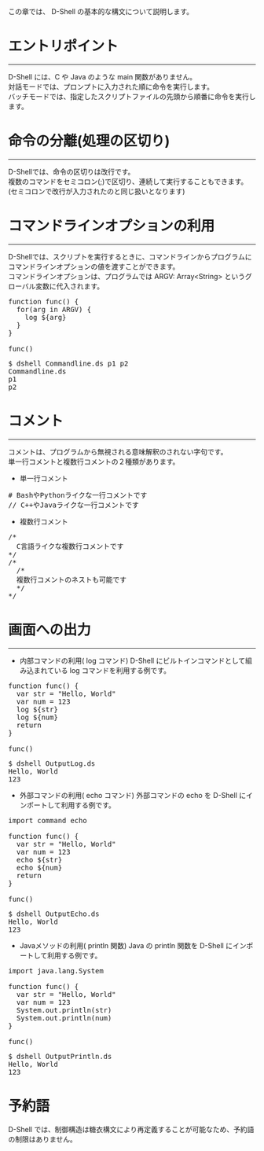 この章では、 D-Shell の基本的な構文について説明します。  

# エントリポイント
***
D-Shell には、C や Java のような main 関数がありません。  
対話モードでは、プロンプトに入力された順に命令を実行します。  
バッチモードでは、指定したスクリプトファイルの先頭から順番に命令を実行します。  

# 命令の分離(処理の区切り)
***
D-Shellでは、命令の区切りは改行です。  
複数のコマンドをセミコロン(;)で区切り、連続して実行することもできます。  
(セミコロンで改行が入力されたのと同じ扱いとなります)  

# コマンドラインオプションの利用
***
D-Shellでは、スクリプトを実行するときに、コマンドラインからプログラムにコマンドラインオプションの値を渡すことができます。  
コマンドラインオプションは、プログラムでは ARGV: Array&lt;String&gt; というグローバル変数に代入されます。  

<pre class="nums:true toolbar:1 lang:scala decode:true " title="サンプル: Commandline.ds" >
function func() {
  for(arg in ARGV) {
    log ${arg}
  }
}

func()
</pre>

<pre class="toolbar:1 highlight:0" title="実行例">
$ dshell Commandline.ds p1 p2
Commandline.ds
p1
p2
</pre>

# コメント
***
コメントは、プログラムから無視される意味解釈のされない字句です。  
単一行コメントと複数行コメントの２種類があります。  

* 単一行コメント  
<pre class="toolbar:0 highlight:0">
# BashやPythonライクな一行コメントです
// C++やJavaライクな一行コメントです
</pre>

* 複数行コメント  
<pre class="toolbar:0 highlight:0">
/*
  C言語ライクな複数行コメントです
*/
/*
  /*
  複数行コメントのネストも可能です
  */
*/
</pre>

# 画面への出力
***

* 内部コマンドの利用( log コマンド)
D-Shell にビルトインコマンドとして組み込まれている log コマンドを利用する例です。  

<pre class="nums:true toolbar:1 lang:scala decode:true " title="サンプル: OutputLog.ds" >
function func() {
  var str = "Hello, World"
  var num = 123
  log ${str}
  log ${num}
  return
}

func()
</pre>

<pre class="toolbar:1 highlight:0" title="実行例">
$ dshell OutputLog.ds
Hello, World
123
</pre>

* 外部コマンドの利用( echo コマンド)
外部コマンドの echo を D-Shell にインポートして利用する例です。

<pre class="nums:true toolbar:1 lang:scala decode:true " title="サンプル: OutputEcho.ds" >
import command echo

function func() {
  var str = "Hello, World"
  var num = 123
  echo ${str}
  echo ${num}
  return
}

func()
</pre>

<pre class="toolbar:1 highlight:0" title="実行例">
$ dshell OutputEcho.ds
Hello, World
123
</pre>

* Javaメソッドの利用( println 関数)
Java の println 関数を D-Shell にインポートして利用する例です。

<pre class="nums:true toolbar:1 lang:scala decode:true " title="サンプル: OutputPrintln.ds" >
import java.lang.System

function func() {
  var str = "Hello, World"
  var num = 123
  System.out.println(str)
  System.out.println(num)
}

func()
</pre>

<pre class="toolbar:1 highlight:0" title="実行例">
$ dshell OutputPrintln.ds
Hello, World
123
</pre>

# 予約語
D-Shell では、制御構造は糖衣構文により再定義することが可能なため、予約語の制限はありません。 

